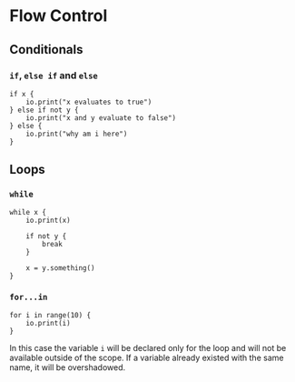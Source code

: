 # Flow Control

## Conditionals

### `if`, `else if` and `else`

```bia
if x {
	io.print("x evaluates to true")
} else if not y {
	io.print("x and y evaluate to false")
} else {
	io.print("why am i here")
}
```

## Loops

### `while`

```bia
while x {
	io.print(x)

	if not y {
		break
	}

	x = y.something()
}
```

### `for...in`

```bia
for i in range(10) {
	io.print(i)
}
```

In this case the variable `i` will be declared only for the loop and will not be available outside of the scope. If a variable already existed with the same name, it will be overshadowed.
